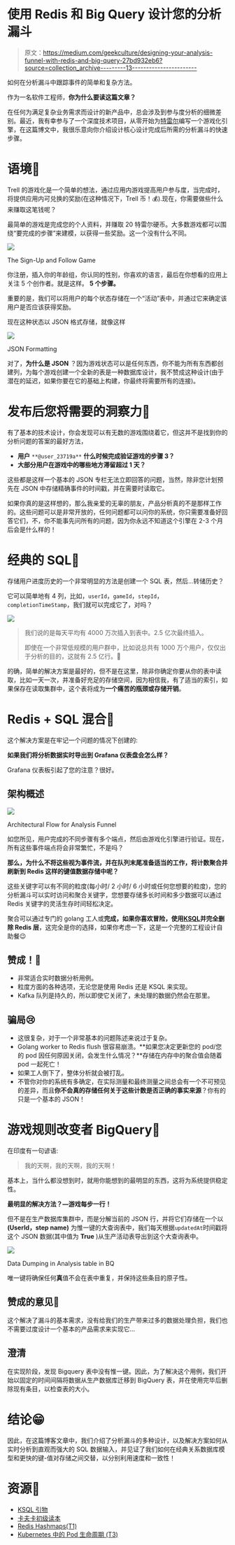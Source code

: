 # 使用 Redis 和 Big Query 设计您的分析漏斗

> 原文：<https://medium.com/geekculture/designing-your-analysis-funnel-with-redis-and-big-query-27bd932eb6?source=collection_archive---------13----------------------->

如何在分析漏斗中跟踪事件的简单和复杂方法。

作为一名软件工程师，**你为什么要读这篇文章？**

在任何为满足复杂业务需求而设计的新产品中，总会涉及到参与度分析的细微差别。最近，我有幸参与了一个深度技术项目，从零开始为[特雷尔](https://trell.co/)编写一个游戏化引擎，在这篇博文中，我很乐意向你介绍设计核心设计完成后所需的分析漏斗的快速步骤。

# 语境🔖

Trell 的游戏化是一个简单的想法，通过应用内游戏提高用户参与度，当完成时，将提供应用内可兑换的奖励(在这种情况下，Trell 币！💰).现在，你需要做些什么来赚取这笔钱呢？

最简单的游戏是完成您的个人资料，并赚取 20 特雷尔硬币。大多数游戏都可以围绕“要完成的步骤”来建模，以获得一些奖励。这一个没有什么不同。

![](img/bcb1f6d377a944240aecdc48fbb55c34.png)

The Sign-Up and Follow Game

你注册，插入你的年龄组，你认同的性别，你喜欢的语言，最后在你想看的应用上关注 5 个创作者。就是这样。 **5 个步骤。**

重要的是，我们可以将用户的每个状态存储在一个“活动”表中，并通过它来确定该用户是否应该获得奖励。

现在这种状态以 JSON 格式存储，就像这样

![](img/38905bdc7aeb9d5185d21329c7f2bd7c.png)

JSON Formatting

对了，**为什么是 JSON** ？因为游戏状态可以是任何东西，你不能为所有东西都创建列，为每个游戏创建一个全新的表是一种数据库设计，我不赞成这种设计(由于潜在的延迟，如果你要在它的基础上构建，你最终将需要所有的连接)。

# **发布后您将需要的洞察力🚀**

有了基本的技术设计，你会发现可以有无数的游戏围绕着它，但这并不是找到你的分析问题的答案的最好方法，

*   **用户** `**@user_23719a**` **什么时候完成验证游戏的步骤 3？**
*   **大部分用户在游戏中的哪些地方滞留超过 1 天？**

这些都是这样一个基本的 JSON 专栏无法立即回答的问题，当然，除非您计划预先在 JSON 中存储精确事件的时间戳，并在需要时读取它。

如果你真的是这样想的，那么我亲爱的无辜的朋友，产品分析真的不是那样工作的。这些问题可以是非常开放的，任何问题都可以问你的系统，你只需要准备好回答它们，不，你不能事先问所有的问题，因为你永远不知道这个引擎在 2-3 个月后会是什么样的！

# 经典的 SQL🎯

存储用户进度历史的一个非常明显的方法是创建一个 SQL 表，然后…转储历史？

它可以简单地有 4 列，比如，`userId`，`gameId`，`stepId`，`completionTimeStamp`，我们就可以完成它了，对吗？

![](img/a73a677666384972d02a20cf08107f6c.png)

> 我们说的是每天平均有 4000 万次插入到表中。2.5 亿次最终插入。
> 
> 即使在一个非常低规模的用户群中，比如说总共有 1000 万个用户，仅仅出于分析的目的，这就有 2.5 亿行。👀

的确，简单的解决方案是最好的，但不是在这里，除非你确定你要从你的表中读取，比如一天一次，并准备好充足的存储空间，因为相信我，有了适当的索引，如果保存在读取集群中，这个表将成为**一个痛苦的瓶颈或存储开销**。

# Redis + SQL 混合🐗

这个解决方案是在牢记一个问题的情况下创建的:

**如果我们将分析数据实时导出到 Grafana 仪表盘会怎么样？**

Grafana 仪表板引起了您的注意？很好。

## 架构概述

![](img/740fef67f0d09b065d865d650242e83f.png)

Architectural Flow for Analysis Funnel

如您所见，用户完成的不同步骤有多个端点，然后由游戏化引擎进行验证。现在，所有这些事件端点将会非常繁忙，不是吗？

**那么，为什么不将这些视为事件流，并在队列末尾准备适当的工作，将计数聚合并刷新到 Redis 这样的键值数据存储中呢？**

这些关键字可以有不同的粒度(每小时/ 2 小时/ 6 小时或任何您想要的粒度)，您的分析漏斗可以实时访问和聚合关键字，您想要存储多长时间和多少数据可以通过 Redis 关键字的灵活生存时间轻松决定。

聚合可以通过专门的 golang 工人或**完成，如果你喜欢冒险，使用**[**KSQL**](https://www.confluent.io/product/ksql/)**并完全删除 Redis 层**，这完全是你的选择，如果你考虑一下，这是一个完整的工程设计自助餐😉

## 赞成！💃

*   非常适合实时数据分析用例。
*   粒度方面的各种选项，无论您是使用 Redis 还是 KSQL 来实现。
*   Kafka 队列是持久的，所以即使它关闭了，未处理的数据仍然会在那里。

## 骗局😢

*   这很复杂，对于一个非常基本的问题陈述来说过于复杂。
*   Golang worker to Redis flush 很容易崩溃。**如果您决定更新您的 pod/您的 pod 因任何原因关闭，会发生什么情况？**存储在内存中的聚合值会随着 pod 一起死亡！
*   如果工人倒下了，整体分析就会被打乱。
*   不管你对你的系统有多确定，在实际测量和最终测量之间总会有一个不可预见的差异，而且**你不会真的存储任何关于这些计数是否正确的事实来源**？你有的只是一个基本的 JSON！

# **游戏规则改变者 BigQuery🏀**

在印度有一句谚语:

> 我的天啊，我的天啊，我的天啊！

基本上，当什么都没想到时，就用你能想到的最明显的东西，这将为系统提供稳定性。

**最明显的解决方法？—游戏每步一行！**

但不是在生产数据库集群中，而是分解当前的 JSON 行，并将它们存储在一个以 **(UserId，step name)** 为惟一键的大查询表中，我们每天根据`updatedAt`时间戳将这个 JSON 数据(其中值为 **True** )从生产活动表导出到这个大查询表中。

![](img/19f0e414247e87aabd81dd7a4482b847.png)

Data Dumping in Analysis table in BQ

唯一键将确保任何**真**值不会在表中重复，并保持这些条目的原子性。

## 赞成的意见💸

这个解决了漏斗的基本需求，没有给我们的生产带来过多的数据处理负担，我们也不需要过度设计一个基本的产品需求来实现它…

## 澄清

在实现阶段，发现 Bigquery 表中没有惟一键。因此，为了解决这个用例，我们开始以固定的时间间隔将数据从生产数据库迁移到 BigQuery 表，并在使用完毕后删除现有条目，以检查表的大小。

# 结论😁

因此，在这篇博客文章中，我们介绍了分析漏斗的多种设计，以及解决方案如何从实时分析到直观而强大的 SQL 数据输入，并见证了我们如何在经典关系数据库模型和更快的键-值对存储之间交替，以分别利用速度和一致性！

# 资源🔗

*   [KSQL 引物](https://ksqldb.io/quickstart.html)
*   [卡夫卡初级读本](https://kafka.apache.org/intro)
*   [Redis Hashmaps(T1)](https://redis.io/commands/hset)
*   [Kubernetes 中的 Pod 生命周期 (T3)](https://kubernetes.io/docs/concepts/workloads/pods/pod-lifecycle/#:~:text=Pods%20follow%20a%20defined%20lifecycle,the%20Pod%20terminated%20in%20failure.)